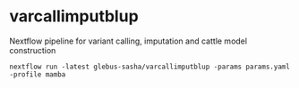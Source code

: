 # varcallimputblup
Nextflow pipeline for variant calling, imputation and cattle model construction

```
nextflow run -latest glebus-sasha/varcallimputblup -params params.yaml -profile mamba
```
